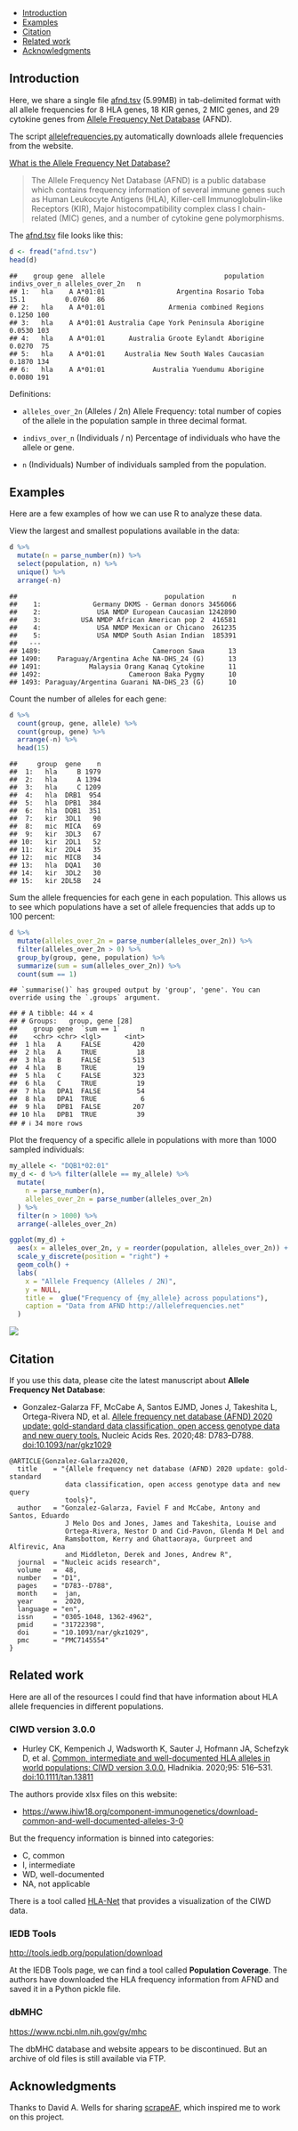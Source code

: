 - [Introduction](#introduction)
- [Examples](#examples)
- [Citation](#citation)
- [Related work](#related-work)
- [Acknowledgments](#acknowledgments)

## Introduction

Here, we share a single file [afnd.tsv](afnd.tsv) (5.99MB) in
tab-delimited format with all allele frequencies for 8 HLA genes, 18 KIR
genes, 2 MIC genes, and 29 cytokine genes from [Allele Frequency Net
Database](http://allelefrequencies.net) (AFND).

The script [allelefrequencies.py](allelefrequencies.py) automatically
downloads allele frequencies from the website.

[What is the Allele Frequency Net
Database?](http://www.allelefrequencies.net/faqs.asp)

> The Allele Frequency Net Database (AFND) is a public database which
> contains frequency information of several immune genes such as Human
> Leukocyte Antigens (HLA), Killer-cell Immunoglobulin-like Receptors
> (KIR), Major histocompatibility complex class I chain-related (MIC)
> genes, and a number of cytokine gene polymorphisms.

The [afnd.tsv](afnd.tsv) file looks like this:

``` r
d <- fread("afnd.tsv")
head(d)
```

    ##    group gene  allele                              population indivs_over_n alleles_over_2n   n
    ## 1:   hla    A A*01:01                  Argentina Rosario Toba          15.1          0.0760  86
    ## 2:   hla    A A*01:01                Armenia combined Regions                        0.1250 100
    ## 3:   hla    A A*01:01 Australia Cape York Peninsula Aborigine                        0.0530 103
    ## 4:   hla    A A*01:01      Australia Groote Eylandt Aborigine                        0.0270  75
    ## 5:   hla    A A*01:01     Australia New South Wales Caucasian                        0.1870 134
    ## 6:   hla    A A*01:01            Australia Yuendumu Aborigine                        0.0080 191

Definitions:

- `alleles_over_2n` (Alleles / 2n) Allele Frequency: total number of
  copies of the allele in the population sample in three decimal format.

- `indivs_over_n` (Individuals / n) Percentage of individuals who have
  the allele or gene.

- `n` (Individuals) Number of individuals sampled from the population.

## Examples

Here are a few examples of how we can use R to analyze these data.

View the largest and smallest populations available in the data:

``` r
d %>%
  mutate(n = parse_number(n)) %>%
  select(population, n) %>%
  unique() %>%
  arrange(-n)
```

    ##                                     population       n
    ##    1:             Germany DKMS - German donors 3456066
    ##    2:              USA NMDP European Caucasian 1242890
    ##    3:          USA NMDP African American pop 2  416581
    ##    4:              USA NMDP Mexican or Chicano  261235
    ##    5:              USA NMDP South Asian Indian  185391
    ##   ---                                                 
    ## 1489:                            Cameroon Sawa      13
    ## 1490:    Paraguay/Argentina Ache NA-DHS_24 (G)      13
    ## 1491:            Malaysia Orang Kanaq Cytokine      11
    ## 1492:                      Cameroon Baka Pygmy      10
    ## 1493: Paraguay/Argentina Guarani NA-DHS_23 (G)      10

Count the number of alleles for each gene:

``` r
d %>%
  count(group, gene, allele) %>%
  count(group, gene) %>%
  arrange(-n) %>%
  head(15)
```

    ##     group  gene    n
    ##  1:   hla     B 1979
    ##  2:   hla     A 1394
    ##  3:   hla     C 1209
    ##  4:   hla  DRB1  954
    ##  5:   hla  DPB1  384
    ##  6:   hla  DQB1  351
    ##  7:   kir  3DL1   90
    ##  8:   mic  MICA   69
    ##  9:   kir  3DL3   67
    ## 10:   kir  2DL1   52
    ## 11:   kir  2DL4   35
    ## 12:   mic  MICB   34
    ## 13:   hla  DQA1   30
    ## 14:   kir  3DL2   30
    ## 15:   kir 2DL5B   24

Sum the allele frequencies for each gene in each population. This allows
us to see which populations have a set of allele frequencies that adds
up to 100 percent:

``` r
d %>%
  mutate(alleles_over_2n = parse_number(alleles_over_2n)) %>%
  filter(alleles_over_2n > 0) %>%
  group_by(group, gene, population) %>%
  summarize(sum = sum(alleles_over_2n)) %>%
  count(sum == 1)
```

    ## `summarise()` has grouped output by 'group', 'gene'. You can override using the `.groups` argument.

    ## # A tibble: 44 × 4
    ## # Groups:   group, gene [28]
    ##    group gene  `sum == 1`     n
    ##    <chr> <chr> <lgl>      <int>
    ##  1 hla   A     FALSE        420
    ##  2 hla   A     TRUE          18
    ##  3 hla   B     FALSE        513
    ##  4 hla   B     TRUE          19
    ##  5 hla   C     FALSE        323
    ##  6 hla   C     TRUE          19
    ##  7 hla   DPA1  FALSE         54
    ##  8 hla   DPA1  TRUE           6
    ##  9 hla   DPB1  FALSE        207
    ## 10 hla   DPB1  TRUE          39
    ## # ℹ 34 more rows

Plot the frequency of a specific allele in populations with more than
1000 sampled individuals:

``` r
my_allele <- "DQB1*02:01"
my_d <- d %>% filter(allele == my_allele) %>%
  mutate(
    n = parse_number(n),
    alleles_over_2n = parse_number(alleles_over_2n)
  ) %>%
  filter(n > 1000) %>%
  arrange(-alleles_over_2n)

ggplot(my_d) +
  aes(x = alleles_over_2n, y = reorder(population, alleles_over_2n)) +
  scale_y_discrete(position = "right") +
  geom_colh() +
  labs(
    x = "Allele Frequency (Alleles / 2N)",
    y = NULL,
    title =  glue("Frequency of {my_allele} across populations"),
    caption = "Data from AFND http://allelefrequencies.net"
  )
```

![](README_files/figure-gfm/unnamed-chunk-7-1.png)<!-- -->

## Citation

If you use this data, please cite the latest manuscript about **Allele
Frequency Net Database**:

- Gonzalez-Galarza FF, McCabe A, Santos EJMD, Jones J, Takeshita L,
  Ortega-Rivera ND, et al. [Allele frequency net database (AFND) 2020
  update: gold-standard data classification, open access genotype data
  and new query tools.](https://pubmed.ncbi.nlm.nih.gov/31722398)
  Nucleic Acids Res. 2020;48: D783–D788. <doi:10.1093/nar/gkz1029>

<!-- -->

    @ARTICLE{Gonzalez-Galarza2020,
      title    = "{Allele frequency net database (AFND) 2020 update: gold-standard
                  data classification, open access genotype data and new query
                  tools}",
      author   = "Gonzalez-Galarza, Faviel F and McCabe, Antony and Santos, Eduardo
                  J Melo Dos and Jones, James and Takeshita, Louise and
                  Ortega-Rivera, Nestor D and Cid-Pavon, Glenda M Del and
                  Ramsbottom, Kerry and Ghattaoraya, Gurpreet and Alfirevic, Ana
                  and Middleton, Derek and Jones, Andrew R",
      journal  = "Nucleic acids research",
      volume   =  48,
      number   = "D1",
      pages    = "D783--D788",
      month    =  jan,
      year     =  2020,
      language = "en",
      issn     = "0305-1048, 1362-4962",
      pmid     = "31722398",
      doi      = "10.1093/nar/gkz1029",
      pmc      = "PMC7145554"
    }

## Related work

Here are all of the resources I could find that have information about
HLA allele frequencies in different populations.

### CIWD version 3.0.0

- Hurley CK, Kempenich J, Wadsworth K, Sauter J, Hofmann JA, Schefzyk D,
  et al. [Common, intermediate and well-documented HLA alleles in world
  populations: CIWD version
  3.0.0.](https://www.ncbi.nlm.nih.gov/pubmed/31970929) Hladnikia.
  2020;95: 516–531. <doi:10.1111/tan.13811>

The authors provide xlsx files on this website:

- <https://www.ihiw18.org/component-immunogenetics/download-common-and-well-documented-alleles-3-0>

But the frequency information is binned into categories:

- C, common
- I, intermediate
- WD, well-documented
- NA, not applicable

There is a tool called
[HLA-Net](https://hla-net.eu/tools/cwd-viewer/results/) that provides a
visualization of the CIWD data.

### IEDB Tools

<http://tools.iedb.org/population/download>

At the IEDB Tools page, we can find a tool called **Population
Coverage**. The authors have downloaded the HLA frequency information
from AFND and saved it in a Python pickle file.

### dbMHC

<https://www.ncbi.nlm.nih.gov/gv/mhc>

The dbMHC database and website appears to be discontinued. But an
archive of old files is still available via FTP.

## Acknowledgments

Thanks to David A. Wells for sharing
[scrapeAF](https://github.com/DAWells/scrapeAF), which inspired me to
work on this project.
